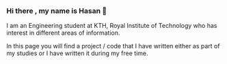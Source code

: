 ### Hi there , my name is Hasan 👋

I am an Engineering student at KTH, Royal Institute of Technology who has interest in different areas of information. 

In this page you will find a project / code that I have written either as part of my studies or I have written it during my free time.


<!--
**HasanAlzubeidi/HasanAlzubeidi** is a ✨ _special_ ✨ repository because its `README.md` (this file) appears on your GitHub profile.

Here are some ideas to get you started:

- 🔭 I’m currently working on ...
- 🌱 I’m currently learning ...
- 👯 I’m looking to collaborate on ...
- 🤔 I’m looking for help with ...
- 💬 Ask me about ...
- 📫 How to reach me: ...
- 😄 Pronouns: ...
- ⚡ Fun fact: ...
-->
